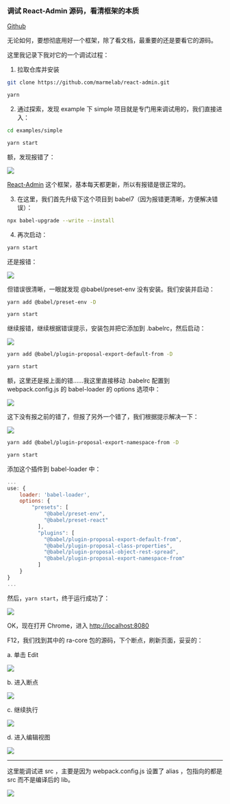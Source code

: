 ### 调试 React-Admin 源码，看清框架的本质

[Github](https://github.com/Kirk-Wang/react-admin-app/blob/master/docs/components/debug-react-admin.md)

无论如何，要想彻底用好一个框架，除了看文档，最重要的还是要看它的源码。

这里我记录下我对它的一个调试过程：

1. 拉取仓库并安装

```sh
git clone https://github.com/marmelab/react-admin.git

yarn
```

2. 通过探索，发现 example 下 simple 项目就是专门用来调试用的，我们直接进入：

```sh
cd examples/simple

yarn start
```

额，发现报错了：

![](../images/debug/debug-1.png)

[React-Admin](https://github.com/marmelab/react-admin.git) 这个框架，基本每天都更新，所以有报错是很正常的。

3. 在这里，我们首先升级下这个项目到 babel7（因为报错更清晰，方便解决错误）：

```sh
npx babel-upgrade --write --install
```

4. 再次启动：

```sh
yarn start
```

还是报错：

![](../images/debug/debug-2.png)

但错误很清晰，一眼就发现 @babel/preset-env 没有安装。我们安装并启动：

```sh
yarn add @babel/preset-env -D

yarn start
```

继续报错，继续根据错误提示，安装包并把它添加到 .babelrc，然后启动：

![](../images/debug/debug-3.png)

```sh
yarn add @babel/plugin-proposal-export-default-from -D

yarn start
```

额，这里还是报上面的错……我这里直接移动 .babelrc 配置到 webpack.config.js 的 babel-loader 的 options 选项中：

![](../images/debug/debug-4.png)

这下没有报之前的错了，但报了另外一个错了，我们根据提示解决一下：

![](../images/debug/debug-5.png)

```sh
yarn add @babel/plugin-proposal-export-namespace-from -D

yarn start
```

添加这个插件到 babel-loader 中：

```js
...
use: { 
    loader: 'babel-loader',
    options: {
        "presets": [
            "@babel/preset-env",
            "@babel/preset-react"
          ],
          "plugins": [
            "@babel/plugin-proposal-export-default-from",
            "@babel/plugin-proposal-class-properties",
            "@babel/plugin-proposal-object-rest-spread",
            "@babel/plugin-proposal-export-namespace-from"
          ]
    }
}
...
```

然后，`yarn start`，终于运行成功了：

![](../images/debug/debug-6.png)


OK，现在打开 Chrome，进入 [http://localhost:8080](http://localhost:8080)

F12，我们找到其中的 ra-core 包的源码，下个断点，刷新页面，妥妥的：

a. 单击 Edit

![](../images/debug-step-1.png)

b. 进入断点

![](../images/debug-step-2.png)

c. 继续执行

![](../images/debug-step-3.png)

d. 进入编辑视图

![](../images/debug-step-4.png)

---

这里能调试进 src ，主要是因为 webpack.config.js 设置了 alias ，包指向的都是 src 而不是编译后的 lib。

![](../images/debug-webpack-config.png)
